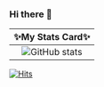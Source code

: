 ### Hi there 👋
|✨My Stats Card✨|
|:---:|
|![GitHub stats](https://github-readme-stats.vercel.app/api?username=Nunu-0&show_icons=true&theme=buefy)|

<!--
**Nunu-0/Nunu-0** is a ✨ _special_ ✨ repository because its `README.md` (this file) appears on your GitHub profile.

Here are some ideas to get you started:

- 🔭 I’m currently working on ...
- 🌱 I’m currently learning ...
- 👯 I’m looking to collaborate on ...
- 🤔 I’m looking for help with ...
- 💬 Ask me about ...
- 📫 How to reach me: ...
- 😄 Pronouns: ...
- ⚡ Fun fact: ...
-->

[![Hits](https://hits.seeyoufarm.com/api/count/incr/badge.svg?url=https%3A%2F%2Fgithub.com%2FNunu-0&count_bg=%23FEBEB0&title_bg=%232F365F&icon=&icon_color=%2331383F&title=hits&edge_flat=false)](https://hits.seeyoufarm.com)
